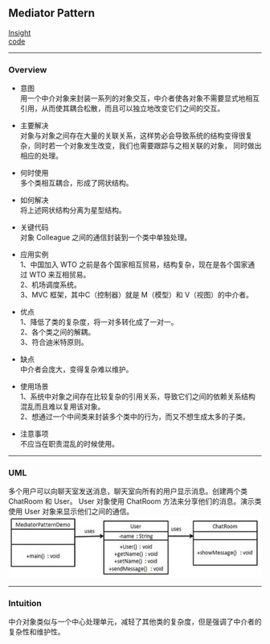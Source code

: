 ## Mediator Pattern
[Insight](https://www.runoob.com/design-pattern/mediator-pattern.html)  
[code](https://github.com/wan-h/BrainpowerCode/blob/master/DesignPatterns/MediatorPattern.py)

---
### Overview  
* 意图  
用一个中介对象来封装一系列的对象交互，中介者使各对象不需要显式地相互引用，从而使其耦合松散，而且可以独立地改变它们之间的交互。

* 主要解决  
对象与对象之间存在大量的关联关系，这样势必会导致系统的结构变得很复杂，同时若一个对象发生改变，我们也需要跟踪与之相关联的对象，
同时做出相应的处理。

* 何时使用  
多个类相互耦合，形成了网状结构。

* 如何解决  
将上述网状结构分离为星型结构。

* 关键代码  
对象 Colleague 之间的通信封装到一个类中单独处理。

* 应用实例  
1、中国加入 WTO 之前是各个国家相互贸易，结构复杂，现在是各个国家通过 WTO 来互相贸易。   
2、机场调度系统。   
3、MVC 框架，其中C（控制器）就是 M（模型）和 V（视图）的中介者。

* 优点  
1、降低了类的复杂度，将一对多转化成了一对一。   
2、各个类之间的解耦。   
3、符合迪米特原则。

* 缺点  
中介者会庞大，变得复杂难以维护。

* 使用场景  
1、系统中对象之间存在比较复杂的引用关系，导致它们之间的依赖关系结构混乱而且难以复用该对象。   
2、想通过一个中间类来封装多个类中的行为，而又不想生成太多的子类。

* 注意事项  
不应当在职责混乱的时候使用。

---
### UML  
多个用户可以向聊天室发送消息，聊天室向所有的用户显示消息。创建两个类 ChatRoom 和 User。
User 对象使用 ChatRoom 方法来分享他们的消息。演示类使用 User 对象来显示他们之间的通信。  
![](src/UML_0.png)  

---
### Intuition  
中介对象类似与一个中心处理单元，减轻了其他类的复杂度，但是强调了中介者的复杂性和维护性。
